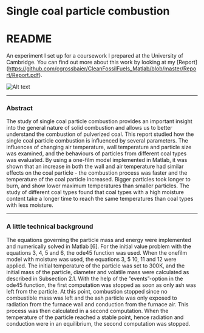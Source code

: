 # Single coal particle combustion
# README

An experiment I set up for a coursework I prepared at the University of Cambridge. You can find out more about this work by looking at my [Report] (https://github.com/cgrossbaier/CleanFossilFuels_Matlab/blob/master/Report/Report.pdf). 

![Alt text](https://github.com/cgrossbaier/CleanFossilFuels_Matlab/blob/master/fig/Plot1_Tair.jpg)

***
### Abstract
The study of single coal particle combustion provides an important insight into the general nature of solid combustion andallows us to better understand the combustion of pulverized coal. This report studied how the single coal particle combustionis influenced by several parameters. The influences of changing air temperature, wall temperature and particle size wasexamined, and the behaviours of particles from different coal types was evaluated. By using a one-film model implementedin Matlab, it was shown that an increase in both the wall and air temperature had similar effects on the coal particle - thecombustion process was faster and the temperature of the coal particle increased. Bigger particles took longer to burn, andshow lower maximum temperatures than smaller particles. The study of different coal types found that coal types with ahigh moisture content take a longer time to reach the same temperatures than coal types with less moisture.

***
### A little technical background
The equations governing the particle mass and energy were implemented and numerically solved in Matlab [6]. For the initial value problem with the equations 3, 4,5 and 6, the ode45 function was used. When the onefilm model with moisture was used, the equations 3, 5 10, 11 and 12 were applied. The initial temperature of the particle was set to 300K, and the initial mass of the particle, diameter and volatile mass were calculated as described in Subsection 2.1.With the help of the ”events”-option in the ode45 function, the first computation was stopped as soon as only ash was left from the particle. At this point, combustion stopped since no combustible mass was left and the ash particle was only exposed to radiation from the furnace wall and conduction from the furnace air. This process was then calculated in a second computation.When the temperature of the particle reached a stable point, hence radiation and conduction were in an equilibrium, the second computation was stopped.






